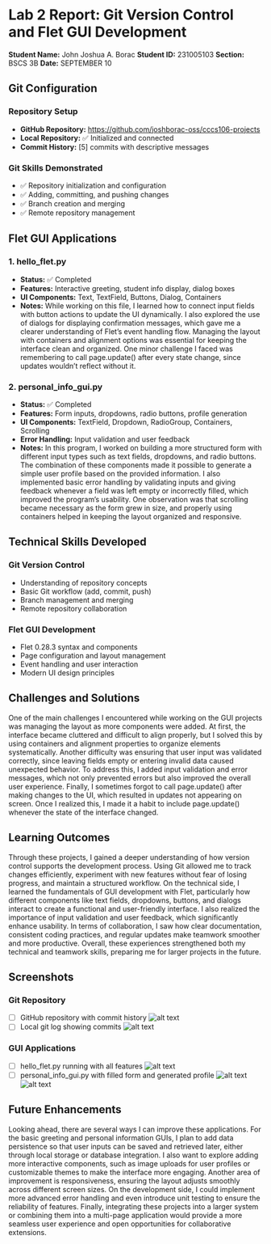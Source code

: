# Lab 2 Report: Git Version Control and Flet GUI Development

**Student Name:** John Joshua A. Borac
**Student ID:** 231005103
**Section:** BSCS 3B
**Date:** SEPTEMBER 10

## Git Configuration

### Repository Setup
- **GitHub Repository:** https://github.com/joshborac-oss/cccs106-projects
- **Local Repository:** ✅ Initialized and connected
- **Commit History:** [5] commits with descriptive messages

### Git Skills Demonstrated
- ✅ Repository initialization and configuration
- ✅ Adding, committing, and pushing changes
- ✅ Branch creation and merging
- ✅ Remote repository management

## Flet GUI Applications

### 1. hello_flet.py
- **Status:** ✅ Completed
- **Features:** Interactive greeting, student info display, dialog boxes
- **UI Components:** Text, TextField, Buttons, Dialog, Containers
- **Notes:** While working on this file, I learned how to connect input fields with button actions to update the UI dynamically. I also explored the use of dialogs for displaying confirmation messages, which gave me a clearer understanding of Flet’s event handling flow. Managing the layout with containers and alignment options was essential for keeping the interface clean and organized. One minor challenge I faced was remembering to call page.update() after every state change, since updates wouldn’t reflect without it.

### 2. personal_info_gui.py
- **Status:** ✅ Completed
- **Features:** Form inputs, dropdowns, radio buttons, profile generation
- **UI Components:** TextField, Dropdown, RadioGroup, Containers, Scrolling
- **Error Handling:** Input validation and user feedback
- **Notes:** In this program, I worked on building a more structured form with different input types such as text fields, dropdowns, and radio buttons. The combination of these components made it possible to generate a simple user profile based on the provided information. I also implemented basic error handling by validating inputs and giving feedback whenever a field was left empty or incorrectly filled, which improved the program’s usability. One observation was that scrolling became necessary as the form grew in size, and properly using containers helped in keeping the layout organized and responsive.

## Technical Skills Developed

### Git Version Control
- Understanding of repository concepts
- Basic Git workflow (add, commit, push)
- Branch management and merging
- Remote repository collaboration

### Flet GUI Development
- Flet 0.28.3 syntax and components
- Page configuration and layout management
- Event handling and user interaction
- Modern UI design principles

## Challenges and Solutions

One of the main challenges I encountered while working on the GUI projects was managing the layout as more components were added. At first, the interface became cluttered and difficult to align properly, but I solved this by using containers and alignment properties to organize elements systematically. Another difficulty was ensuring that user input was validated correctly, since leaving fields empty or entering invalid data caused unexpected behavior. To address this, I added input validation and error messages, which not only prevented errors but also improved the overall user experience. Finally, I sometimes forgot to call page.update() after making changes to the UI, which resulted in updates not appearing on screen. Once I realized this, I made it a habit to include page.update() whenever the state of the interface changed.

## Learning Outcomes

Through these projects, I gained a deeper understanding of how version control supports the development process. Using Git allowed me to track changes efficiently, experiment with new features without fear of losing progress, and maintain a structured workflow. On the technical side, I learned the fundamentals of GUI development with Flet, particularly how different components like text fields, dropdowns, buttons, and dialogs interact to create a functional and user-friendly interface. I also realized the importance of input validation and user feedback, which significantly enhance usability. In terms of collaboration, I saw how clear documentation, consistent coding practices, and regular updates make teamwork smoother and more productive. Overall, these experiences strengthened both my technical and teamwork skills, preparing me for larger projects in the future.

## Screenshots

### Git Repository
- [ ] GitHub repository with commit history
![alt text](lab2_screenshot/image.png)
- [ ] Local git log showing commits
![alt text](lab2_screenshot/1.PNG)
### GUI Applications
- [ ] hello_flet.py running with all features
![alt text](lab2_screenshot/3.PNG)
- [ ] personal_info_gui.py with filled form and generated profile
![alt text](lab2_screenshot/4.PNG)
![alt text](lab2_screenshot/5.PNG)

## Future Enhancements

Looking ahead, there are several ways I can improve these applications. For the basic greeting and personal information GUIs, I plan to add data persistence so that user inputs can be saved and retrieved later, either through local storage or database integration. I also want to explore adding more interactive components, such as image uploads for user profiles or customizable themes to make the interface more engaging. Another area of improvement is responsiveness, ensuring the layout adjusts smoothly across different screen sizes. On the development side, I could implement more advanced error handling and even introduce unit testing to ensure the reliability of features. Finally, integrating these projects into a larger system or combining them into a multi-page application would provide a more seamless user experience and open opportunities for collaborative extensions.